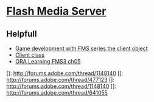 [Flash Media Server](http://www.adobe.com/br/products/adobe-media-server-family.html "Flash Media Server")
==================

## Helpfull
* [Game development with FMS series the client object](http://influxis.com/game-development-with-fms-series-the-client-object/ "Game development with FMS series the client object")
* [Client class](http://help.adobe.com/en_US/FlashMediaServer/3.5_SS_ASD/WS5b3ccc516d4fbf351e63e3d11a11afc95e-7ec3.html)
* [ORA Learning FMS3 ch05](http://www.adobe.com/content/dam/Adobe/en/devnet/flashmediaserver/pdfs/ora_learning_fms3_ch05.pdf "ORA Learning FMS3 ch05")

[]: http://forums.adobe.com/thread/1148140
[]: http://forums.adobe.com/thread/477123
[]: http://forums.adobe.com/thread/1148140
[]: http://forums.adobe.com/thread/641055
